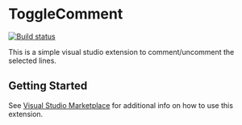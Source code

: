 # ToggleComment
[![Build status](https://ci.appveyor.com/api/projects/status/xwx9tlqj65ldfcry?svg=true)](https://ci.appveyor.com/project/munyabe/togglecomment)

This is a simple visual studio extension to comment/uncomment the selected lines.

## Getting Started
See [Visual Studio Marketplace](https://marketplace.visualstudio.com/items?itemName=munyabe.ToggleComment) for additional info on how to use this extension.

